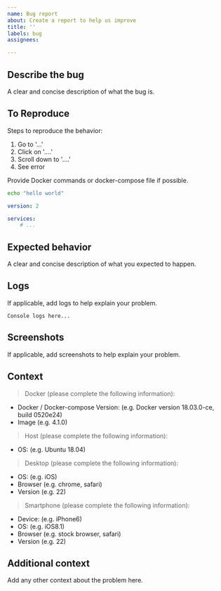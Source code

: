 ```yaml
---
name: Bug report
about: Create a report to help us improve
title: ''
labels: bug
assignees: 

---
```


## Describe the bug

A clear and concise description of what the bug is.

## To Reproduce

Steps to reproduce the behavior:
1. Go to '...'
2. Click on '....'
3. Scroll down to '....'
4. See error

Provide Docker commands or docker-compose file if possible.
```sh
echo "hello world"
```

```yml
version: 2

services:
    # ...

```

## Expected behavior

A clear and concise description of what you expected to happen.

## Logs

If applicable, add logs to help explain your problem.

```
Console logs here...
```

## Screenshots

If applicable, add screenshots to help explain your problem.

## Context

> Docker (please complete the following information):

-   Docker / Docker-compose Version: (e.g. Docker version 18.03.0-ce, build 0520e24)
-   Image (e.g. 4.1.0)

> Host (please complete the following information):

-   OS: (e.g. Ubuntu 18.04)

> Desktop (please complete the following information):

-   OS: (e.g. iOS)
-   Browser (e.g. chrome, safari)
-   Version (e.g. 22)

> Smartphone (please complete the following information):

-   Device: (e.g. iPhone6)
-   OS: (e.g. iOS8.1)
-   Browser (e.g. stock browser, safari)
-   Version (e.g. 22)

## Additional context

Add any other context about the problem here.
